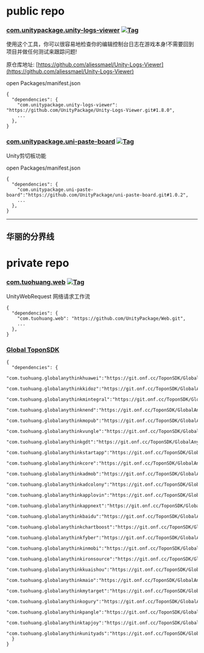# public repo

### [com.unitypackage.unity-logs-viewer](https://github.com/UnityPackage/Unity-Logs-Viewer) <a href="https://github.com/UnityPackage/Unity-Logs-Viewer"><img src="https://img.shields.io/github/v/tag/UnityPackage/Unity-Logs-Viewer?style=plastic" title="Tag" /></a>

使用这个工具，你可以很容易地检查你的编辑控制台日志在游戏本身!不需要回到项目并做任何测试来跟踪问题!

原仓库地址: [https://github.com/aliessmael/Unity-Logs-Viewer](https://github.com/aliessmael/Unity-Logs-Viewer)

open Packages/manifest.json
```
{
  "dependencies": {
    "com.unitypackage.unity-logs-viewer": "https://github.com/UnityPackage/Unity-Logs-Viewer.git#1.8.0",
    ...
  },
}
```


### [com.unitypackage.uni-paste-board](https://github.com/UnityPackage/uni-paste-board) <a href="https://github.com/UnityPackage/uni-paste-board"><img src="https://img.shields.io/github/v/tag/UnityPackage/uni-paste-board?style=plastic" title="Tag" /></a>

Unity剪切板功能

open Packages/manifest.json
```
{
  "dependencies": {
    "com.unitypackage.uni-paste-board":"https://github.com/UnityPackage/uni-paste-board.git#1.0.2",
    ...
  },
}
```



---
华丽的分界线
---

# private repo

### [com.tuohuang.web](https://github.com/UnityPackage/Web) <a href="https://github.com/UnityPackage/Web"><img src="https://img.shields.io/github/v/tag/UnityPackage/Web??style=plastic" title="Tag" /></a>

UnityWebRequest  网络请求工作流

```
{
  "dependencies": {
    "com.tuohuang.web": "https://github.com/UnityPackage/Web.git",
    ...
  },
}
```

### [Global ToponSDK](https://git.onf.cc/ToponSDK/)

```
{
  "dependencies": {
    "com.tuohuang.globalanythinkhuawei":"https://git.onf.cc/ToponSDK/GlobalAnyThinkHuawei.git#5.7.57",
    "com.tuohuang.globalanythinkkidoz":"https://git.onf.cc/ToponSDK/GlobalAnyThinkKidoz.git#5.7.57",
    "com.tuohuang.globalanythinkmintegral":"https://git.onf.cc/ToponSDK/GlobalAnyThinkMintegral.git#5.7.57",
    "com.tuohuang.globalanythinknend":"https://git.onf.cc/ToponSDK/GlobalAnyThinkNend.git#5.7.57",
    "com.tuohuang.globalanythinkmopub":"https://git.onf.cc/ToponSDK/GlobalAnyThinkMopub.git#5.7.57",
    "com.tuohuang.globalanythinkvungle":"https://git.onf.cc/ToponSDK/GlobalAnyThinkVungle.git#5.7.57",
    "com.tuohuang.globalanythinkgdt":"https://git.onf.cc/ToponSDK/GlobalAnyThinkGDT.git#5.7.57",
    "com.tuohuang.globalanythinkstartapp":"https://git.onf.cc/ToponSDK/GlobalAnyThinkStartApp.git#5.7.57",
    "com.tuohuang.globalanythinkcore":"https://git.onf.cc/ToponSDK/GlobalAnyThinkCore.git#5.7.57",
    "com.tuohuang.globalanythinkadmob":"https://git.onf.cc/ToponSDK/GlobalAnyThinkAdmob.git#5.7.57",
    "com.tuohuang.globalanythinkadcolony":"https://git.onf.cc/ToponSDK/GlobalAnyThinkAdColony.git#5.7.57",
    "com.tuohuang.globalanythinkapplovin":"https://git.onf.cc/ToponSDK/GlobalAnyThinkApplovin.git#5.7.57",
    "com.tuohuang.globalanythinkappnext":"https://git.onf.cc/ToponSDK/GlobalAnyThinkAppNext.git#5.7.57",
    "com.tuohuang.globalanythinkbaidu":"https://git.onf.cc/ToponSDK/GlobalAnyThinkBaidu.git#5.7.57",
    "com.tuohuang.globalanythinkchartboost":"https://git.onf.cc/ToponSDK/GlobalAnyThinkChartboost.git#5.7.57",
    "com.tuohuang.globalanythinkfyber":"https://git.onf.cc/ToponSDK/GlobalAnyThinkFyber.git#5.7.57",
    "com.tuohuang.globalanythinkinmobi":"https://git.onf.cc/ToponSDK/GlobalAnyThinkInmobi.git#5.7.57",
    "com.tuohuang.globalanythinkironsource":"https://git.onf.cc/ToponSDK/GlobalAnyThinkIronsource.git#5.7.57",
    "com.tuohuang.globalanythinkkuaishou":"https://git.onf.cc/ToponSDK/GlobalAnyThinkKuaiShou.git#5.7.57",
    "com.tuohuang.globalanythinkmaio":"https://git.onf.cc/ToponSDK/GlobalAnyThinkMaio.git#5.7.57",
    "com.tuohuang.globalanythinkmytarget":"https://git.onf.cc/ToponSDK/GlobalAnyThinkMyTarget.git#5.7.57",
    "com.tuohuang.globalanythinkogury":"https://git.onf.cc/ToponSDK/GlobalAnyThinkOgury.git#5.7.57",
    "com.tuohuang.globalanythinkpangle":"https://git.onf.cc/ToponSDK/GlobalAnyThinkPangle.git#5.7.57",
    "com.tuohuang.globalanythinktapjoy":"https://git.onf.cc/ToponSDK/GlobalAnyThinkTapjoy.git#5.7.57",
    "com.tuohuang.globalanythinkunityads":"https://git.onf.cc/ToponSDK/GlobalAnyThinkUnityAds.git#5.7.57",
  }
}
```





